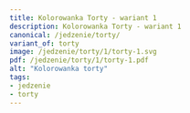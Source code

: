 ```yaml
---
title: Kolorowanka Torty - wariant 1
description: Kolorowanka Torty - wariant 1
canonical: /jedzenie/torty/
variant_of: torty
image: /jedzenie/torty/1/torty-1.svg
pdf: /jedzenie/torty/1/torty-1.pdf
alt: "Kolorowanka torty"
tags:
- jedzenie
- torty
---
```

